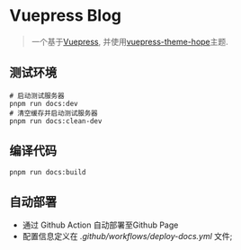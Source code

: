 # Vuepress Blog
> 一个基于[Vuepress](https://vuepress.vuejs.org/zh/), 并使用[vuepress-theme-hope](https://theme-hope.vuejs.press/zh/)主题.
## 测试环境
```shell
# 启动测试服务器
pnpm run docs:dev
# 清空缓存并启动测试服务器
pnpm run docs:clean-dev
```
## 编译代码
```shell
pnpm run docs:build
```
## 自动部署
* 通过 Github Action 自动部署至Github Page
* 配置信息定义在 *.github/workflows/deploy-docs.yml* 文件;
